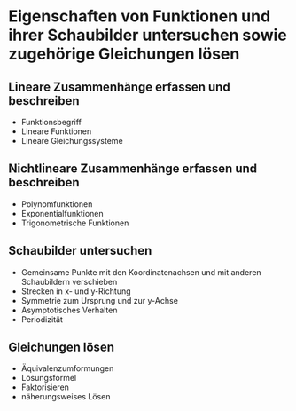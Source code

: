 # Eigenschaften von Funktionen und ihrer Schaubilder untersuchen sowie zugehörige Gleichungen lösen

## Lineare Zusammenhänge erfassen und beschreiben
+ Funktionsbegriff
+ Lineare Funktionen
+ Lineare Gleichungssysteme

## Nichtlineare Zusammenhänge erfassen und beschreiben
+ Polynomfunktionen
+ Exponentialfunktionen
+ Trigonometrische Funktionen 

## Schaubilder untersuchen
+ Gemeinsame Punkte mit den Koordinatenachsen und mit anderen Schaubildern verschieben
+ Strecken in x- und y-Richtung
+ Symmetrie zum Ursprung und zur y-Achse
+ Asymptotisches Verhalten
+ Periodizität

## Gleichungen lösen
+ Äquivalenzumformungen
+ Lösungsformel
+ Faktorisieren
+ näherungsweises Lösen